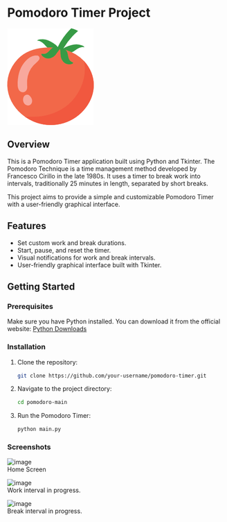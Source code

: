 # Pomodoro Timer Project

![Pomodoro Timer](tomato.png)

## Overview

This is a Pomodoro Timer application built using Python and Tkinter. The Pomodoro Technique is a time management method developed by Francesco Cirillo in the late 1980s. It uses a timer to break work into intervals, traditionally 25 minutes in length, separated by short breaks.

This project aims to provide a simple and customizable Pomodoro Timer with a user-friendly graphical interface.

## Features

- Set custom work and break durations.
- Start, pause, and reset the timer.
- Visual notifications for work and break intervals.
- User-friendly graphical interface built with Tkinter.

## Getting Started

### Prerequisites

Make sure you have Python installed. You can download it from the official website: [Python Downloads](https://www.python.org/downloads/)

### Installation

1. Clone the repository:

   ```bash
   git clone https://github.com/your-username/pomodoro-timer.git

2. Navigate to the project directory:

   ```bash
   cd pomodoro-main
3. Run the Pomodoro Timer:

   ```bash
   python main.py

### Screenshots


![image](https://github.com/guptaxvivek/pomodoro/assets/19484508/fc3d3cc1-c2ec-48fc-b20e-a0fc989a5d3e)
<br>
Home Screen 

![image](https://github.com/guptaxvivek/pomodoro/assets/19484508/df127c21-5879-4f5f-8b4a-9cbac846b4d9)
<br>
Work interval in progress.

![image](https://github.com/guptaxvivek/pomodoro/assets/19484508/976b40ee-b302-4de3-b8c6-4a8b96ae9696)
<br>
Break interval in progress.



